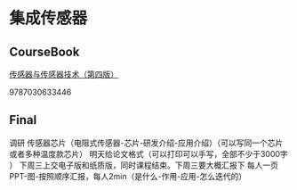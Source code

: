 # 集成传感器

## CourseBook

[传感器与传感器技术（第四版）](https://item.jd.com/12639581.html)

9787030633446

## Final

调研 传感器芯片（电阻式传感器-芯片-研发介绍-应用介绍）（可以写同一个芯片或者多种温度款芯片）
明天给论文格式（可以打印可以手写，全部不少于3000字 ）
下周三上交电子版和纸质版，同时课程结束。下周三要大概汇报下
每人一页PPT-图-按照顺序汇报，每人2min（是什么-作用-应用-怎么迭代的）
